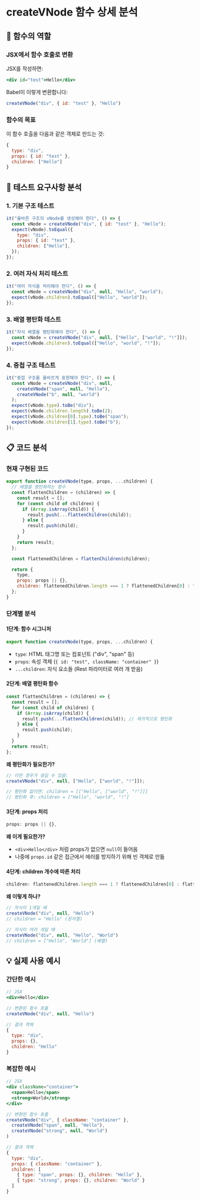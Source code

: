 # createVNode 함수 상세 분석

## 📝 함수의 역할

### JSX에서 함수 호출로 변환
JSX를 작성하면:
```jsx
<div id="test">Hello</div>
```

Babel이 이렇게 변환합니다:
```javascript
createVNode("div", { id: "test" }, "Hello")
```

### 함수의 목표
이 함수 호출을 다음과 같은 객체로 만드는 것:
```javascript
{
  type: "div",
  props: { id: "test" },
  children: ["Hello"]
}
```

## 🧪 테스트 요구사항 분석

### 1. 기본 구조 테스트
```javascript
it("올바른 구조의 vNode를 생성해야 한다", () => {
  const vNode = createVNode("div", { id: "test" }, "Hello");
  expect(vNode).toEqual({
    type: "div",
    props: { id: "test" },
    children: ["Hello"],
  });
});
```

### 2. 여러 자식 처리 테스트
```javascript
it("여러 자식을 처리해야 한다", () => {
  const vNode = createVNode("div", null, "Hello", "world");
  expect(vNode.children).toEqual(["Hello", "world"]);
});
```

### 3. 배열 평탄화 테스트
```javascript
it("자식 배열을 평탄화해야 한다", () => {
  const vNode = createVNode("div", null, ["Hello", ["world", "!"]]);
  expect(vNode.children).toEqual(["Hello", "world", "!"]);
});
```

### 4. 중첩 구조 테스트
```javascript
it("중첩 구조를 올바르게 표현해야 한다", () => {
  const vNode = createVNode("div", null, 
    createVNode("span", null, "Hello"), 
    createVNode("b", null, "world")
  );
  expect(vNode.type).toBe("div");
  expect(vNode.children.length).toBe(2);
  expect(vNode.children[0].type).toBe("span");
  expect(vNode.children[1].type).toBe("b");
});
```

## 📋 코드 분석

### 현재 구현된 코드
```javascript
export function createVNode(type, props, ...children) {
  // 배열을 평탄화하는 함수
  const flattenChildren = (children) => {
    const result = [];
    for (const child of children) {
      if (Array.isArray(child)) {
        result.push(...flattenChildren(child));
      } else {
        result.push(child);
      }
    }
    return result;
  };

  const flattenedChildren = flattenChildren(children);

  return {
    type,
    props: props || {},
    children: flattenedChildren.length === 1 ? flattenedChildren[0] : flattenedChildren,
  };
}
```

### 단계별 분석

#### 1단계: 함수 시그니처
```javascript
export function createVNode(type, props, ...children) {
```
- `type`: HTML 태그명 또는 컴포넌트 ("div", "span" 등)
- `props`: 속성 객체 (`{ id: "test", className: "container" }`)
- `...children`: 자식 요소들 (Rest 파라미터로 여러 개 받음)

#### 2단계: 배열 평탄화 함수
```javascript
const flattenChildren = (children) => {
  const result = [];
  for (const child of children) {
    if (Array.isArray(child)) {
      result.push(...flattenChildren(child)); // 재귀적으로 평탄화
    } else {
      result.push(child);
    }
  }
  return result;
};
```

**왜 평탄화가 필요한가?**
```javascript
// 이런 경우가 생길 수 있음:
createVNode("div", null, ["Hello", ["world", "!"]]);

// 평탄화 없이면: children = [["Hello", ["world", "!"]]]
// 평탄화 후: children = ["Hello", "world", "!"]
```

#### 3단계: props 처리
```javascript
props: props || {},
```
**왜 이게 필요한가?**
- `<div>Hello</div>` 처럼 props가 없으면 `null`이 들어옴
- 나중에 `props.id` 같은 접근에서 에러를 방지하기 위해 빈 객체로 만듦

#### 4단계: children 개수에 따른 처리
```javascript
children: flattenedChildren.length === 1 ? flattenedChildren[0] : flattenedChildren,
```

**왜 이렇게 하나?**
```javascript
// 자식이 1개일 때
createVNode("div", null, "Hello")
// children = "Hello" (문자열)

// 자식이 여러 개일 때  
createVNode("div", null, "Hello", "World")
// children = ["Hello", "World"] (배열)
```

## 💡 실제 사용 예시

### 간단한 예시
```jsx
// JSX
<div>Hello</div>

// 변환된 함수 호출
createVNode("div", null, "Hello")

// 결과 객체
{
  type: "div",
  props: {},
  children: "Hello"
}
```

### 복잡한 예시
```jsx
// JSX
<div className="container">
  <span>Hello</span>
  <strong>World</strong>
</div>

// 변환된 함수 호출
createVNode("div", { className: "container" },
  createVNode("span", null, "Hello"),
  createVNode("strong", null, "World")
)

// 결과 객체
{
  type: "div",
  props: { className: "container" },
  children: [
    { type: "span", props: {}, children: "Hello" },
    { type: "strong", props: {}, children: "World" }
  ]
}
```
